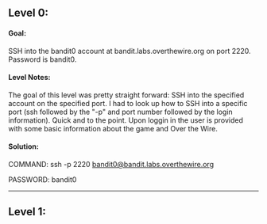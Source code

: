 ## Level 0:

#### Goal:

SSH into the bandit0 account at bandit.labs.overthewire.org on port 2220. Password is bandit0.

#### Level Notes:

The goal of this level was pretty straight forward: SSH into the specified account on the specified port. I had to look up how to SSH into a specific port (ssh followed by the "-p" and port number followed by the login information). Quick and to the point. Upon loggin in the user is provided with some basic information about the game and Over the Wire.

#### Solution:

COMMAND:
ssh -p 2220 bandit0@bandit.labs.overthewire.org

PASSWORD:
bandit0

---

## Level 1:
